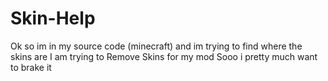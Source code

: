 Skin-Help
=========

Ok so im in my source code (minecraft) and im trying to find where the skins are I am trying to Remove Skins for my mod Sooo i pretty much want to brake it
